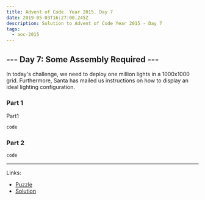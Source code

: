 ```yaml
---
title: Advent of Code. Year 2015. Day 7
date: 2019-05-03T16:27:00.245Z
description: Solution to Advent of Code Year 2015 - Day 7
tags:
  - aoc-2015
---
```

## --- Day 7: Some Assembly Required ---

In today's challenge, we need to deploy one million lights in a 1000x1000 grid. Furthermore, Santa has mailed us instructions on how to display an ideal lighting configuration.

### Part 1

Part1

```csharp
code
```

### Part 2


```csharp
code
```

- - -

Links:
* [Puzzle](https://adventofcode.com/2015/day/7)
* [Solution](https://github.com/PDmatrix/advent-of-code/tree/master/CSharp/Solutions/2015/7)

